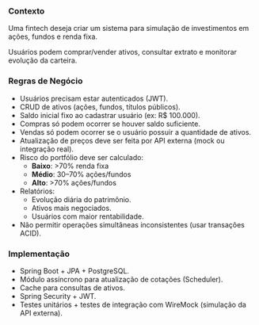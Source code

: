 ### Contexto

Uma fintech deseja criar um sistema para simulação de investimentos em ações, fundos e renda fixa.

Usuários podem comprar/vender ativos, consultar extrato e monitorar evolução da carteira.

### Regras de Negócio

- Usuários precisam estar autenticados (JWT).
- CRUD de ativos (ações, fundos, títulos públicos).
- Saldo inicial fixo ao cadastrar usuário (ex: R$ 100.000).
- Compras só podem ocorrer se houver saldo suficiente.
- Vendas só podem ocorrer se o usuário possuir a quantidade de ativos.
- Atualização de preços deve ser feita por API externa (mock ou integração real).
- Risco do portfólio deve ser calculado:
    - **Baixo**: >70% renda fixa
    - **Médio**: 30–70% ações/fundos
    - **Alto**: >70% ações/fundos
- Relatórios:
    - Evolução diária do patrimônio.
    - Ativos mais negociados.
    - Usuários com maior rentabilidade.
- Não permitir operações simultâneas inconsistentes (usar transações ACID).

### Implementação

- Spring Boot + JPA + PostgreSQL.
- Módulo assíncrono para atualização de cotações (Scheduler).
- Cache para consultas de ativos.
- Spring Security + JWT.
- Testes unitários + testes de integração com WireMock (simulação da API externa).